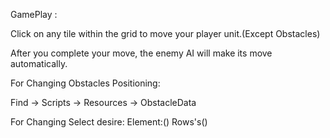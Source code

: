 GamePlay :

Click on any tile within the grid to move your player unit.(Except Obstacles)

After you complete your move, the enemy AI will make its move automatically.

For Changing Obstacles Positioning:

Find -> Scripts -> Resources -> ObstacleData

For Changing Select desire:
    Element:()
        Rows's()